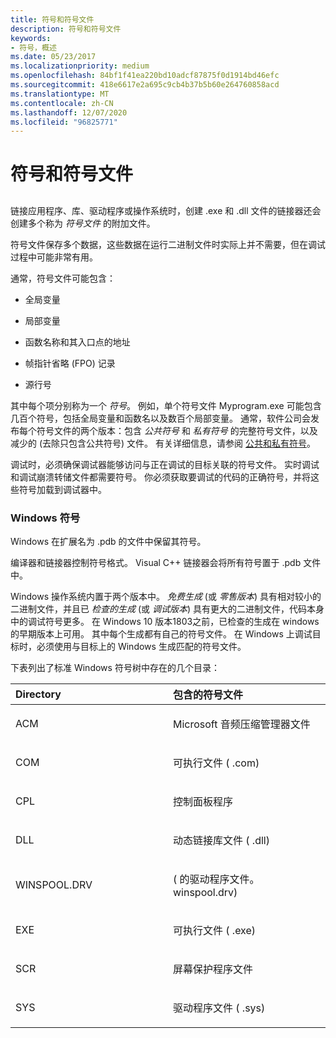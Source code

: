 ```yaml
---
title: 符号和符号文件
description: 符号和符号文件
keywords:
- 符号，概述
ms.date: 05/23/2017
ms.localizationpriority: medium
ms.openlocfilehash: 84bf1f41ea220bd10adcf87875f0d1914bd46efc
ms.sourcegitcommit: 418e6617e2a695c9cb4b37b5b60e264760858acd
ms.translationtype: MT
ms.contentlocale: zh-CN
ms.lasthandoff: 12/07/2020
ms.locfileid: "96825771"
---
```

# <a name="symbols-and-symbol-files"></a>符号和符号文件


## <span id="ddk_symbol_files_overview_dbg"></span><span id="DDK_SYMBOL_FILES_OVERVIEW_DBG"></span>


链接应用程序、库、驱动程序或操作系统时，创建 .exe 和 .dll 文件的链接器还会创建多个称为 *符号文件* 的附加文件。

符号文件保存多个数据，这些数据在运行二进制文件时实际上并不需要，但在调试过程中可能非常有用。

通常，符号文件可能包含：

-   全局变量

-   局部变量

-   函数名称和其入口点的地址

-   帧指针省略 (FPO) 记录

-   源行号

其中每个项分别称为一个 *符号*。 例如，单个符号文件 Myprogram.exe 可能包含几百个符号，包括全局变量和函数名以及数百个局部变量。 通常，软件公司会发布每个符号文件的两个版本：包含 *公共符号* 和 *私有符号* 的完整符号文件，以及减少的 (去除只包含公共符号) 文件。 有关详细信息，请参阅 [公共和私有符号](public-and-private-symbols.md)。

调试时，必须确保调试器能够访问与正在调试的目标关联的符号文件。 实时调试和调试崩溃转储文件都需要符号。 你必须获取要调试的代码的正确符号，并将这些符号加载到调试器中。

### <a name="span-idwindows_symbolsspanspan-idwindows_symbolsspanwindows-symbols"></a><span id="windows_symbols"></span><span id="WINDOWS_SYMBOLS"></span>Windows 符号

Windows 在扩展名为 .pdb 的文件中保留其符号。

编译器和链接器控制符号格式。 Visual C++ 链接器会将所有符号置于 .pdb 文件中。

Windows 操作系统内置于两个版本中。 *免费生成* (或 *零售版本*) 具有相对较小的二进制文件，并且已 *检查的生成* (或 *调试版本*) 具有更大的二进制文件，代码本身中的调试符号更多。 在 Windows 10 版本1803之前，已检查的生成在 windows 的早期版本上可用。 其中每个生成都有自己的符号文件。 在 Windows 上调试目标时，必须使用与目标上的 Windows 生成匹配的符号文件。

下表列出了标准 Windows 符号树中存在的几个目录：

<table>
<colgroup>
<col width="50%" />
<col width="50%" />
</colgroup>
<thead>
<tr class="header">
<th align="left">Directory</th>
<th align="left">包含的符号文件</th>
</tr>
</thead>
<tbody>
<tr class="odd">
<td align="left"><p>ACM</p></td>
<td align="left"><p>Microsoft 音频压缩管理器文件</p></td>
</tr>
<tr class="even">
<td align="left"><p>COM</p></td>
<td align="left"><p>可执行文件 ( .com) </p></td>
</tr>
<tr class="odd">
<td align="left"><p>CPL</p></td>
<td align="left"><p>控制面板程序</p></td>
</tr>
<tr class="even">
<td align="left"><p>DLL</p></td>
<td align="left"><p>动态链接库文件 ( .dll) </p></td>
</tr>
<tr class="odd">
<td align="left"><p>WINSPOOL.DRV</p></td>
<td align="left"><p> ( 的驱动程序文件。 winspool.drv) </p></td>
</tr>
<tr class="even">
<td align="left"><p>EXE</p></td>
<td align="left"><p>可执行文件 ( .exe) </p></td>
</tr>
<tr class="odd">
<td align="left"><p>SCR</p></td>
<td align="left"><p>屏幕保护程序文件</p></td>
</tr>
<tr class="even">
<td align="left"><p>SYS</p></td>
<td align="left"><p>驱动程序文件 ( .sys) </p></td>
</tr>
</tbody>
</table>

 

 

 





